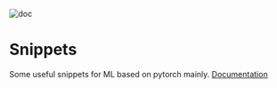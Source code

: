 ![doc](https://snippets-lizytalk.readthedocs.io/en/latest/?badge=latest)

# Snippets

Some useful snippets for ML based on pytorch mainly.
[Documentation](https://snippets-lizytalk.readthedocs.io/en)